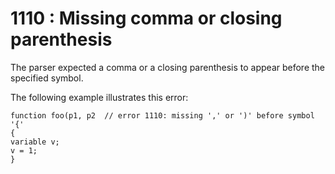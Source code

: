 # 1110 : Missing comma or closing parenthesis

The parser expected a comma or a closing parenthesis to appear before the specified symbol.

&#x20;

The following example illustrates this error:&#x20;

```
function foo(p1, p2  // error 1110: missing ',' or ')' before symbol '{'
{
variable v;
v = 1;
}
```


